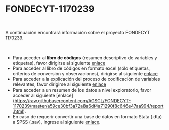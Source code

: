 # FONDECYT-1170239

<br>

A continuación encontrará información sobre el proyecto FONDECYT 1170239.

<br>

- Para acceder al **libro de códigos** (resumen descriptivo de variables y etiquetas), favor dirigirse al siguiente [enlace](codebook.html)
- Para acceder al libro de códigos en formato excel (sólo etiquetas, criterios de conversión y observaciones), dirigirse al siguiente [enlace](https://github.com/AGSCL/FONDECYT-1170239/blob/master/a59ce30bf3a72a8a6df4a71290f8c646e47aa994/Libro%20de%20C%C3%B3digos.xlsx?raw=true)
- Para acceder a la explicación del proceso de codificación de variables relevantes, favor dirigirse al siguiente [enlace](https://github.com/AGSCL/FONDECYT-1170239/blob/master/a59ce30bf3a72a8a6df4a71290f8c646e47aa994/Tratamiento%20de%20Variables%20FONDECYT%201170239%202020.docx?raw=true)
- Para acceder a un resumen de los datos a nivel exploratorio, favor acceder al siguiente [enlace] (https://raw.githubusercontent.com/AGSCL/FONDECYT-1170239/master/a59ce30bf3a72a8a6df4a71290f8c646e47aa994/report.html).
- En caso de requerir convertir una base de datos en formato Stata (.dta) a  SPSS (.sav), ingrese al siguiente [enlace](https://cursor2020.shinyapps.io/UploadFiles/).